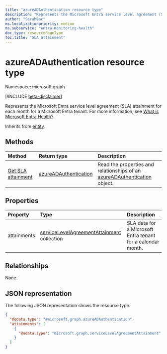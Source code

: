 ```yaml
---
title: "azureADAuthentication resource type"
description: "Represents the Microsoft Entra service level agreement (SLA) attainment for each month for a Microsoft Entra tenant."
author: "SarahBar"
ms.localizationpriority: medium
ms.subservice: "entra-monitoring-health"
doc_type: resourcePageType
toc.title: "SLA attainment"
---
```


# azureADAuthentication resource type

Namespace: microsoft.graph

[!INCLUDE [beta-disclaimer](../../includes/beta-disclaimer.md)]

Represents the Microsoft Entra service level agreement (SLA) attainment for each month for a Microsoft Entra tenant. For more information, see [What is Microsoft Entra Health?](/entra/identity/monitoring-health/concept-microsoft-entra-health)

Inherits from [entity](../resources/entity.md).

## Methods
|Method|Return type|Description|
|:---|:---|:---|
|[Get SLA attainment](../api/azureadauthentication-get.md)|[azureADAuthentication](../resources/azureadauthentication.md)|Read the properties and relationships of an [azureADAuthentication](../resources/azureadauthentication.md) object.|


## Properties
|Property|Type|Description|
|:---|:---|:---|
|attainments|[serviceLevelAgreementAttainment](../resources/servicelevelagreementattainment.md) collection|SLA data for a Microsoft Entra tenant for a calendar month.|

## Relationships
None.

## JSON representation
The following JSON representation shows the resource type.
<!-- {
  "blockType": "resource",
  "@odata.type": "microsoft.graph.azureADAuthentication",
  "baseType": "microsoft.graph.entity",
  "openType": false
}
-->
``` json
{
  "@odata.type": "#microsoft.graph.azureADAuthentication",
  "attainments": [
    {
      "@odata.type": "microsoft.graph.serviceLevelAgreementAttainment"
    }
  ]
}
```
